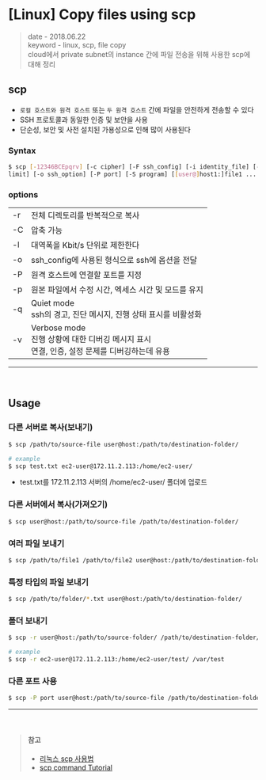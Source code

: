 # [Linux] Copy files using scp
> date - 2018.06.22  
> keyword - linux, scp, file copy  
> cloud에서 private subnet의 instance 간에 파일 전송을 위해 사용한 scp에 대해 정리

## scp
* `로컬 호스트와 원격 호스트` 또는 `두 원격 호스트` 간에 파일을 안전하게 전송할 수 있다
* SSH 프로토콜과 동일한 인증 및 보안을 사용
* 단순성, 보안 및 사전 설치된 가용성으로 인해 많이 사용된다

### Syntax
```sh
$ scp [-12346BCEpqrv] [-c cipher] [-F ssh_config] [-i identity_file] [-l 
limit] [-o ssh_option] [-P port] [-S program] [[user@]host1:]file1 ... [[user@]host2:]file2
```

### options

| | |
|:--|:--|
| -r | 전체 디렉토리를 반복적으로 복사 |
| -C | 압축 가능 |
| -l | 대역폭을 Kbit/s 단위로 제한한다 |
| -o | ssh_config에 사용된 형식으로 ssh에 옵션을 전달 |
| -P | 원격 호스트에 연결할 포트를 지정 |
| -p | 원본 파일에서 수정 시간, 엑세스 시간 및 모드를 유지 |
| -q | Quiet mode <br> ssh의 경고, 진단 메시지, 진행 상태 표시를 비활성화 |
| -v | Verbose mode <br> 진행 상황에 대한 디버깅 메시지 표시 <br> 연결, 인증, 설정 문제를 디버깅하는데 유용 |

---

<br>

## Usage

### 다른 서버로 복사(보내기)
```sh
$ scp /path/to/source-file user@host:/path/to/destination-folder/

# example
$ scp test.txt ec2-user@172.11.2.113:/home/ec2-user/
```
* test.txt를 172.11.2.113 서버의 /home/ec2-user/ 폴더에 업로드

### 다른 서버에서 복사(가져오기)
```sh
$ scp user@host:/path/to/source-file /path/to/destination-folder/
```

### 여러 파일 보내기
```sh
$ scp /path/to/file1 /path/to/file2 user@host:/path/to/destination-folder/
```

### 특정 타입의 파일 보내기
```sh
$ scp /path/to/folder/*.txt user@host:/path/to/destination-folder/
```

### 폴더 보내기
```sh
$ scp -r user@host:/path/to/source-folder/ /path/to/destination-folder/

# example
$ scp -r ec2-user@172.11.2.113:/home/ec2-user/test/ /var/test
```

### 다른 포트 사용
```sh
$ scp -P port user@host:/path/to/source-file /path/to/destination-folder/
```

---

<br>

> #### 참고
> * [리눅스 scp 사용법](https://zetawiki.com/wiki/%EB%A6%AC%EB%88%85%EC%8A%A4_scp_%EC%82%AC%EC%9A%A9%EB%B2%95)
> * [scp command Tutorial](https://www.garron.me/en/articles/scp.html)
